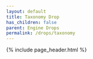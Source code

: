 ```yaml
---
layout: default
title: Taxonomy Drop
has_children: false
parent: Engine Drops
permalink: /drops/taxonomy
---
```


{% include page_header.html %}